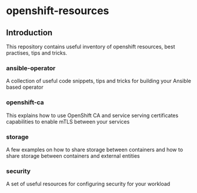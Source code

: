 # openshift-resources

## Introduction
This repository contains useful inventory of openshift resources, best practises, tips and tricks.

### ansible-operator
A collection of useful code snippets, tips and tricks for building your Ansible based operator

### openshift-ca
This explains how to use OpenShift CA and service serving certificates capabilities to enable mTLS between your services

### storage
A few examples on how to share storage between containers and how to share storage between containers and external entities

### security
A set of useful resources for configuring security for your workload
